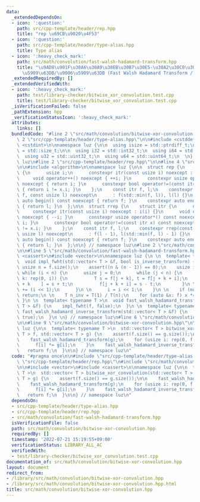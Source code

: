```yaml
---
data:
  _extendedDependsOn:
  - icon: ':question:'
    path: src/cpp-template/header/rep.hpp
    title: "rep \u69CB\u9020\u4F53"
  - icon: ':question:'
    path: src/cpp-template/header/type-alias.hpp
    title: Type alias
  - icon: ':heavy_check_mark:'
    path: src/math/convolution/fast-walsh-hadamard-transform.hpp
    title: "\u9AD8\u901F\u30A6\u30A9\u30EB\u30B7\u30E5-\u30A2\u30C0\u30DE\u30FC\u30EB\
      \u5909\u63DB/\u9006\u5909\u63DB (Fast Walsh Hadamard Transform / Inverse Transform)"
  _extendedRequiredBy: []
  _extendedVerifiedWith:
  - icon: ':heavy_check_mark:'
    path: test/library-checker/bitwise_xor_convolution.test.cpp
    title: test/library-checker/bitwise_xor_convolution.test.cpp
  _isVerificationFailed: false
  _pathExtension: hpp
  _verificationStatusIcon: ':heavy_check_mark:'
  attributes:
    links: []
  bundledCode: "#line 2 \"src/math/convolution/bitwise-xor-convolution.hpp\"\n\n#line\
    \ 2 \"src/cpp-template/header/type-alias.hpp\"\n\n#include <cstddef>\n#include\
    \ <cstdint>\n\nnamespace luz {\n\n  using isize = std::ptrdiff_t;\n  using usize\
    \ = std::size_t;\n\n  using i32 = std::int32_t;\n  using i64 = std::int64_t;\n\
    \  using u32 = std::uint32_t;\n  using u64 = std::uint64_t;\n  \n} // namespace\
    \ luz\n#line 2 \"src/cpp-template/header/rep.hpp\"\n\n#line 4 \"src/cpp-template/header/rep.hpp\"\
    \n\n#include <algorithm>\n\nnamespace luz {\n\n  struct rep {\n    struct itr\
    \ {\n      usize i;\n      constexpr itr(const usize i) noexcept : i(i) {}\n \
    \     void operator++() noexcept { ++i; }\n      constexpr usize operator*() const\
    \ noexcept { return i; }\n      constexpr bool operator!=(const itr x) const noexcept\
    \ { return i != x.i; }\n    };\n    const itr f, l;\n    constexpr rep(const usize\
    \ f, const usize l) noexcept\n      : f(std::min(f, l)), l(l) {}\n    constexpr\
    \ auto begin() const noexcept { return f; }\n    constexpr auto end() const noexcept\
    \ { return l; }\n  };\n\n  struct rrep {\n    struct itr {\n      usize i;\n \
    \     constexpr itr(const usize i) noexcept : i(i) {}\n      void operator++()\
    \ noexcept { --i; }\n      constexpr usize operator*() const noexcept { return\
    \ i; }\n      constexpr bool operator!=(const itr x) const noexcept { return i\
    \ != x.i; }\n    };\n    const itr f, l;\n    constexpr rrep(const usize f, const\
    \ usize l) noexcept\n      : f(l - 1), l(std::min(f, l) - 1) {}\n    constexpr\
    \ auto begin() const noexcept { return f; }\n    constexpr auto end() const noexcept\
    \ { return l; }\n  };\n\n} // namespace luz\n#line 2 \"src/math/convolution/fast-walsh-hadamard-transform.hpp\"\
    \n\n#line 5 \"src/math/convolution/fast-walsh-hadamard-transform.hpp\"\n\n#include\
    \ <cassert>\n#include <vector>\n\nnamespace luz {\n \n  template< typename T >\n\
    \  void impl_fwht(std::vector< T > &f, bool is_inverse_transform) {\n    const\
    \ usize n = f.size();\n    assert((n & (n - 1)) == 0);\n    usize i = 1;\n   \
    \ while (i < n) {\n      usize j = 0;\n      while (j < n) {\n        for (usize\
    \ k: rep(0, i)) {\n          T s = f[j + k], t = f[j + k + i];\n          f[j\
    \ + k    ] = s + t;\n          f[j + k + i] = s - t;\n        }\n \n        j\
    \ += (i << 1);\n      }\n \n      i = i << 1;\n    }\n \n    if (not is_inverse_transform)\
    \ return;\n \n    T n_inv = T(1) / T(n);\n    for (auto &x: f) x *= n_inv;\n \
    \ }\n \n  template< typename T >\n  void fast_walsh_hadamard_transform(std::vector<\
    \ T > &f) {\n    impl_fwht(f, false);\n  }\n \n  template< typename T >\n  void\
    \ fast_walsh_hadamard_inverse_transform(std::vector< T > &f) {\n    impl_fwht(f,\
    \ true);\n  }\n \n} // namespace luz\n#line 6 \"src/math/convolution/bitwise-xor-convolution.hpp\"\
    \n\n#line 9 \"src/math/convolution/bitwise-xor-convolution.hpp\"\n\nnamespace\
    \ luz {\n\n  template< typename T >\n  std::vector< T > bitwise_xor_convolution(std::vector<\
    \ T > f, std::vector< T > g) {\n    assert(f.size() == g.size());\n\n    fast_walsh_hadamard_transform(f);\n\
    \    fast_walsh_hadamard_transform(g);\n    for (usize i: rep(0, f.size())) {\n\
    \      f[i] *= g[i];\n    }\n    fast_walsh_hadamard_inverse_transform(f);\n \
    \   return f;\n  }\n\n} // namespace luz\n"
  code: "#pragma once\n\n#include \"src/cpp-template/header/type-alias.hpp\"\n#include\
    \ \"src/cpp-template/header/rep.hpp\"\n#include \"src/math/convolution/fast-walsh-hadamard-transform.hpp\"\
    \n\n#include <vector>\n#include <cassert>\n\nnamespace luz {\n\n  template< typename\
    \ T >\n  std::vector< T > bitwise_xor_convolution(std::vector< T > f, std::vector<\
    \ T > g) {\n    assert(f.size() == g.size());\n\n    fast_walsh_hadamard_transform(f);\n\
    \    fast_walsh_hadamard_transform(g);\n    for (usize i: rep(0, f.size())) {\n\
    \      f[i] *= g[i];\n    }\n    fast_walsh_hadamard_inverse_transform(f);\n \
    \   return f;\n  }\n\n} // namespace luz\n"
  dependsOn:
  - src/cpp-template/header/type-alias.hpp
  - src/cpp-template/header/rep.hpp
  - src/math/convolution/fast-walsh-hadamard-transform.hpp
  isVerificationFile: false
  path: src/math/convolution/bitwise-xor-convolution.hpp
  requiredBy: []
  timestamp: '2022-07-21 15:19:55+09:00'
  verificationStatus: LIBRARY_ALL_AC
  verifiedWith:
  - test/library-checker/bitwise_xor_convolution.test.cpp
documentation_of: src/math/convolution/bitwise-xor-convolution.hpp
layout: document
redirect_from:
- /library/src/math/convolution/bitwise-xor-convolution.hpp
- /library/src/math/convolution/bitwise-xor-convolution.hpp.html
title: src/math/convolution/bitwise-xor-convolution.hpp
---
```

